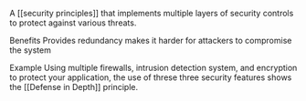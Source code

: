 

A [[security principles]] that implements multiple layers of security controls to protect against various threats.

Benefits
	Provides redundancy
	makes it harder for attackers to compromise the system

Example
	Using multiple firewalls, intrusion detection system, and encryption to protect your application, the use of threse three security features shows the [[Defense in Depth]] principle.